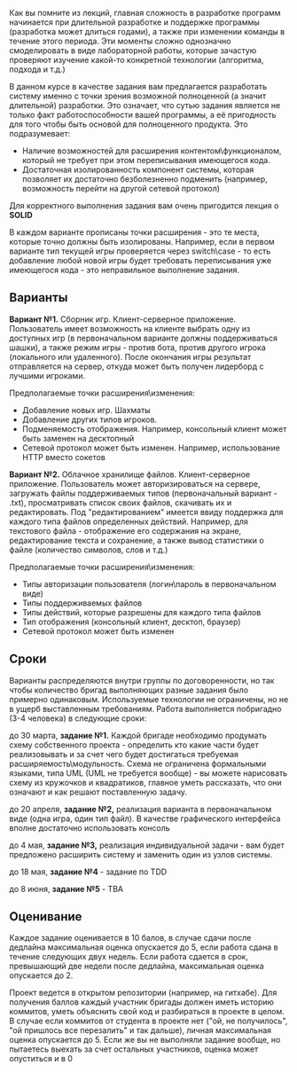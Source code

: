 Как вы помните из лекций, главная сложность в разработке программ начинается при длительной  разработке и поддержке программы (разработка может длиться годами), а также при изменении команды в течение этого периода. Эти моменты сложно однозначно смоделировать в виде лабораторной работы, которые зачастую проверяют изучение какой-то конкретной технологии (алгоритма, подхода и т.д.)


В данном курсе в качестве задания вам предлагается разработать систему именно с точки зрения возможной полноценной (а значит длительной) разработки. Это означает, что сутью задания является не только факт работоспособности вашей программы, а её пригодность для того чтобы быть основой для полноценного продукта. Это подразумевает:
+ Наличие возможностей для расширения контентом\функционалом, который не требует при этом переписывания имеющегося кода.
+ Достаточная изолированность компонент системы, которая позволяет их достаточно безболезненно подменить (например, возможность перейти на другой сетевой протокол)

Для корректного выполнения задания вам очень пригодится лекция о **SOLID**

В каждом варианте прописаны  точки расширения - это те места, которые точно должны быть изолированы. Например, если в первом варианте тип текущей игры проверяется через switch\case - то есть добавление любой новой игры будет требовать переписывания уже имеющегося кода - это неправильное выполнение задания.

##  Варианты

**Вариант №1.** Сборник игр. Клиент-серверное приложение. Пользователь имеет возможность на клиенте выбрать одну из доступных игр (в первоначальном варианте должны поддерживаться шашки), а также режим игры - против бота, против другого игрока (локального или удаленного). После окончания игры результат отправляется на сервер, откуда может быть получен лидерборд с лучшими игроками.


Предполагаемые точки расширения\изменения:
+ Добавление новых игр. Шахматы
+ Добавление других типов игроков.
+ Подменяемость отображения. Например, консольный клиент может быть заменен на десктопный
+ Сетевой протокол может быть изменен. Например, использование HTTP вместо сокетов


**Вариант №2.**  Облачное хранилище файлов.  Клиент-серверное приложение. Пользователь может авторизироваться на сервере, загружать файлы поддерживаемых типов (первоначальный вариант - .txt), просматривать список своих файлов, скачивать их и редактировать. Под "редактированием" имеется ввиду поддержка для каждого типа файлов определенных действий. Например, для текстового файла - отображение его содержания на экране, редактирование текста и сохранение, а также вывод статистики о файле (количество символов, слов и т.д.)
 
Предполагаемые точки расширения\изменения:
+ Типы авторизации пользователя (логин\пароль в первоначальном виде)
+ Типы поддерживаемых файлов
+ Типы действий, которые разрешены для каждого типа файлов
+ Тип отображения (консольный клиент, десктоп, браузер)
+ Сетевой протокол может быть изменен

## Сроки

Варианты распределяются внутри группы по договоренности, но так чтобы количество бригад выполняющих разные задания было примерно одинаковым. Используемые технологии не ограничены, но не в ущерб выставленным требованиям. Работа выполняется побригадно (3-4 человека) в следующие сроки:


до 30 марта, **задание №1.** Каждой бригаде необходимо продумать схему собственного проекта - определить кто какие части будет реализовывать и за счет чего будет достигаться требуемая расширяемость\модульность. Схема не ограничена формальными языками, типа UML (UML не требуется вообще) - вы можете нарисовать схему из кружочков и квадратиков, главное уметь рассказать, что они означают и как решают поставленную задачу.

до 20 апреля, **задание №2,** реализация варианта в первоначальном виде (одна игра, один тип файл). В качестве графического интерфейса вполне достаточно использовать консоль

до 4 мая, **задание №3,** реализация индивидуальной задачи - вам будет предложено расширить систему и заменить один из узлов системы. 

до 18 мая, **задание №4** - задание по TDD

до 8 июня, **задание №5** - TBA

## Оценивание

Каждое задание оценивается в 10 балов, в случае сдачи после дедлайна максимальная оценка опускается до 5, если работа сдана в течение следующих двух недель. Если работа сдается в срок, превышающий две недели после дедлайна, максимальная оценка опускается до 2.

Проект ведется в открытом репозитории (например, на гитхабе). Для получения баллов каждый участник бригады должен иметь историю коммитов, уметь объяснить свой код и разбираться в проекте в целом. В случае если коммитов от студента в проекте нет ("ой, не получилось", "ой пришлось все перезалить" и так дальше), личная максимальная оценка опускается до 5. Если же вы не выполняли задание вообще, но пытаетесь выехать за счет остальных участников, оценка может опуститься и в 0
